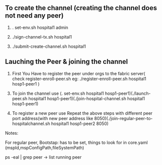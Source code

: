 ## To create the channel (creating the channel does not need any peer)

1. . set-env.sh hospital1 admin

2. ./sign-channel-tx.sh hospital1

3. ./submit-create-channel.sh hospital1

## Lauching the Peer & joining the channel

1. First You Have to register the peer under orgs to the fabric server(
   check register-enroll-peer.sh
   eg: ./register-enroll-peer.sh hospital1 hosp1-peer1
   )

<!-- 2. Create the Channel Transaction file using configtxgen tool (Refer ./generate-channel-tx.sh) in orderer folder

3. Sign the Channel transaction file as hospital1 Admin (. set-env.sh hospital1 admin)(./sign-channel-tx.sh hospital1) & Submit the signed transaction file to the orderer(submit-config-update-tx.sh) -->

<!-- 4. SUbmit the signed transaction to the orderer to create a hospital channel (./submit-create-channel.sh hospital1) -->

3. To join the channel use (. set-env.sh hospital1 hosp1-peer1)(./launch-peer.sh hospital1 hosp1-peer1)(./join-hospital-channel.sh hospital1 hosp1-peer1)

4. To register a new peer use Repeat the above steps with different peer port address(with new peer address like 8050)(./join-regular-peer-to-hospitalchannel.sh hospital1 hosp1-peer2 8050)

Notes:

For regular peer, Bootstap: has to be set, things to look for in core.yaml (mspId,mspConfigPath,fileSystemPath)

ps -eal | grep peer -> list running peer
